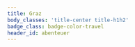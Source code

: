 ```yaml
---
title: Graz
body_classes: 'title-center title-h1h2'
badge_class: badge-color-travel
header_id: abenteuer
---
```


